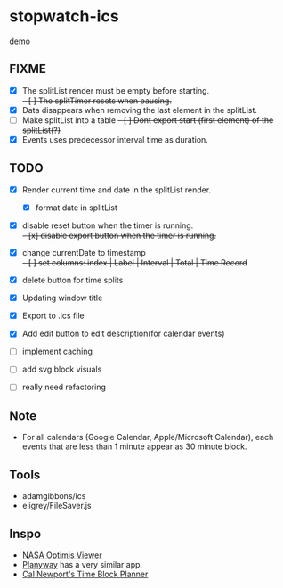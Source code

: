 # stopwatch-ics

[demo](https://gateway.pinata.cloud/ipfs/QmeKfJkcFPSJyt5hkDTJA5nNRzQRmvd3xYNe2vyzG7wm2d/)

## FIXME

- [x] The splitList render must be empty before starting.\
       ~~- [ ] The splitTimer resets when pausing.~~
- [x] Data disappears when removing the last element in the splitList.
- [ ] Make splitList into a table
      ~~- [ ] Dont export start (first element) of the splitList(?)~~
- [x] Events uses predecessor interval time as duration.

## TODO

- [x] Render current time and date in the splitList render.
  - [x] format date in splitList
- [x] disable reset button when the timer is running.\
       ~~- [x] disable export button when the timer is running.~~
- [x] change currentDate to timestamp\
       ~~- [ ] set columns: index | Label | Interval | Total | Time Record~~
- [x] delete button for time splits
- [x] Updating window title
- [x] Export to .ics file
- [x] Add edit button to edit description(for calendar events)

- [ ] implement caching
- [ ] add svg block visuals
- [ ] really need refactoring

## Note

- For all calendars (Google Calendar, Apple/Microsoft Calendar), each events that are less than 1 minute appear as 30 minute block.

## Tools

- adamgibbons/ics
- eligrey/FileSaver.js

## Inspo

- [NASA Optimis Viewer](https://imgur.com/a/7PdIuWE)
- [Planyway](https://planyway.com/help/features/time-tracking#two-views-calendar-and-list) has a very similar app.
- [Cal Newport's Time Block Planner](https://www.timeblockplanner.com/)
